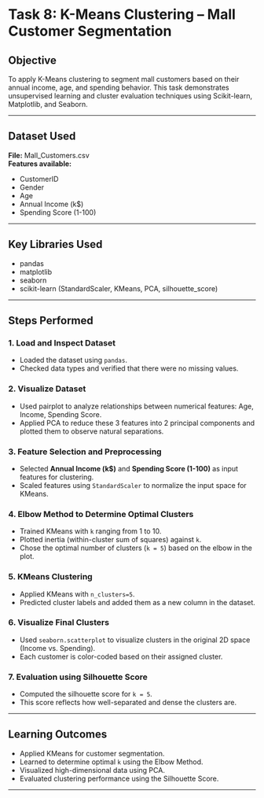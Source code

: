 # Task 8: K-Means Clustering – Mall Customer Segmentation

## Objective
To apply K-Means clustering to segment mall customers based on their annual income, age, and spending behavior. This task demonstrates unsupervised learning and cluster evaluation techniques using Scikit-learn, Matplotlib, and Seaborn.

---

## Dataset Used
**File:** Mall_Customers.csv  
**Features available:**
- CustomerID
- Gender
- Age
- Annual Income (k$)
- Spending Score (1-100)

---

## Key Libraries Used
- pandas
- matplotlib
- seaborn
- scikit-learn (StandardScaler, KMeans, PCA, silhouette_score)

---

## Steps Performed

### 1. Load and Inspect Dataset
- Loaded the dataset using `pandas`.
- Checked data types and verified that there were no missing values.

### 2. Visualize Dataset
- Used pairplot to analyze relationships between numerical features: Age, Income, Spending Score.
- Applied PCA to reduce these 3 features into 2 principal components and plotted them to observe natural separations.

### 3. Feature Selection and Preprocessing
- Selected **Annual Income (k$)** and **Spending Score (1-100)** as input features for clustering.
- Scaled features using `StandardScaler` to normalize the input space for KMeans.

### 4. Elbow Method to Determine Optimal Clusters
- Trained KMeans with `k` ranging from 1 to 10.
- Plotted inertia (within-cluster sum of squares) against `k`.
- Chose the optimal number of clusters (`k = 5`) based on the elbow in the plot.

### 5. KMeans Clustering
- Applied KMeans with `n_clusters=5`.
- Predicted cluster labels and added them as a new column in the dataset.

### 6. Visualize Final Clusters
- Used `seaborn.scatterplot` to visualize clusters in the original 2D space (Income vs. Spending).
- Each customer is color-coded based on their assigned cluster.

### 7. Evaluation using Silhouette Score
- Computed the silhouette score for `k = 5`.
- This score reflects how well-separated and dense the clusters are.

---

## Learning Outcomes
- Applied KMeans for customer segmentation.
- Learned to determine optimal `k` using the Elbow Method.
- Visualized high-dimensional data using PCA.
- Evaluated clustering performance using the Silhouette Score.

---
